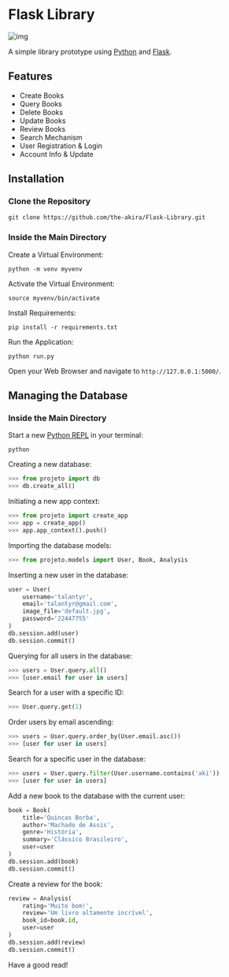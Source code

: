 # Flask Library

![img](https://raw.githubusercontent.com/the-akira/Flask-Library/master/projeto/static/img/Avatar.png)

A simple library prototype using [Python](https://www.python.org/) and [Flask](https://flask.palletsprojects.com/en/2.1.x/).

## Features

- Create Books
- Query Books
- Delete Books
- Update Books
- Review Books
- Search Mechanism
- User Registration & Login
- Account Info & Update

## Installation

### Clone the Repository

```
git clone https://github.com/the-akira/Flask-Library.git
```

### Inside the Main Directory

Create a Virtual Environment:

```
python -m venv myvenv
```

Activate the Virtual Environment:

```
source myvenv/bin/activate
```

Install Requirements:

```
pip install -r requirements.txt
```

Run the Application:

```
python run.py
```

Open your Web Browser and navigate to `http://127.0.0.1:5000/`.

## Managing the Database

### Inside the Main Directory

Start a new [Python REPL](https://python.land/introduction-to-python/the-repl) in your terminal:

```
python
```

Creating a new database:

```python
>>> from projeto import db
>>> db.create_all()
```

Initiating a new app context:

```python
>>> from projeto import create_app
>>> app = create_app()
>>> app.app_context().push()
```

Importing the database models:

```python
>>> from projeto.models import User, Book, Analysis
```

Inserting a new user in the database:

```python
user = User(
    username='talantyr', 
    email='talantyr@gmail.com', 
    image_file='default.jpg', 
    password='22447755'
)
db.session.add(user)
db.session.commit()
```

Querying for all users in the database:

```python
>>> users = User.query.all()
>>> [user.email for user in users]
```

Search for a user with a specific ID:

```python
>>> User.query.get(1)
```

Order users by email ascending:

```python
>>> users = User.query.order_by(User.email.asc())
>>> [user for user in users]
```

Search for a specific user in the database:

```python
>>> users = User.query.filter(User.username.contains('aki'))
>>> [user for user in users]
```

Add a new book to the database with the current user:

```python
book = Book(
    title='Quincas Borba', 
    author='Machado de Assis', 
    genre='História', 
    summary='Clássico Brasileiro', 
    user=user
)
db.session.add(book)
db.session.commit()
```

Create a review for the book:

```python
review = Analysis(
    rating='Muito bom!', 
    review='Um livro altamente incrível', 
    book_id=book.id, 
    user=user
)
db.session.add(review)
db.session.commit()
```

Have a good read!